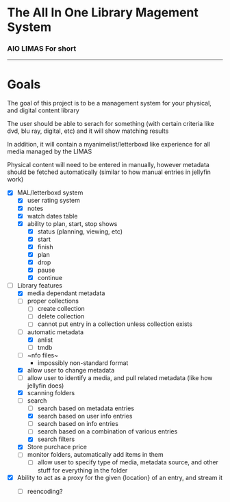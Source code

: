 # The **A**ll **I**n **O**ne **Li**brary **Ma**gement **S**ystem

### AIO LIMAS For short

---

# Goals

The goal of this project is to be a management system for your physical, and digital content library

The user should be able to serach for something (with certain criteria like dvd, blu ray, digital, etc) and it will show matching results

In addition, it will contain a myanimelist/letterboxd like experience for all media managed by the LIMAS

Physical content will need to be entered in manually, however metadata should be fetched automatically (similar to how manual entries in jellyfin work)

- [x] MAL/letterboxd system
    - [x] user rating system
    - [x] notes
    - [x] watch dates table
    - [x] ability to plan, start, stop shows
        - [x] status (planning, viewing, etc)
        - [x] start
        - [x] finish
        - [x] plan
        - [x] drop
        - [x] pause
        - [x] continue
- [ ] Library features
    - [x] media dependant metadata
    - [ ] proper collections
        - [ ] create collection
        - [ ] delete collection
        - [ ] cannot put entry in a collection unless collection exists
    - [ ] automatic metadata
        - [x] anlist
        - [ ] tmdb
    - [ ] ~nfo files~
        - impossibly non-standard format
    - [x] allow user to change metadata
    - [ ] allow user to identify a media, and pull related metadata (like how jellyfin does)
    - [x] scanning folders
    - [ ] search
        - [ ] search based on metadata entries
        - [x] search based on user info entries
        - [ ] search based on info entries
        - [ ] search based on a combination of various entries
        - [x] search filters
    - [x] Store purchace price
    - [ ] monitor folders, automatically add items in them
        - [ ] allow user to specify type of media, metadata source, and other stuff for everything in the folder
- [x] Ability to act as a proxy for the given {location} of an entry, and stream it
  - [ ] reencoding?


